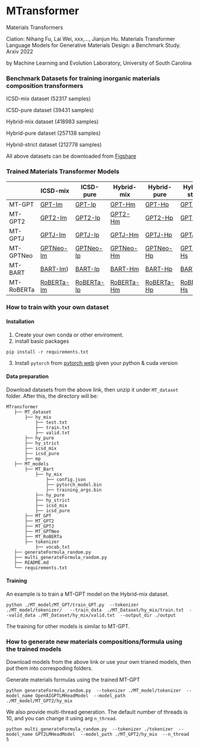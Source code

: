# MTransformer
Materials Transformers

Ciation: Nihang Fu, Lai Wei, xxx,..., Jianjun Hu.  Materials Transformer Language Models for Generative Materials Design: a Benchmark Study. Arxiv 2022

by Machine Learning and Evolution Laboratory, University of South Carolina


### Benchmark Datasets for training inorganic materials composition transformers

ICSD-mix dataset (52317 samples)

ICSD-pure dataset (39431 samples)

Hybrid-mix dataset (418983 samples)

Hybrid-pure dataset (257138 samples)

Hybrid-strict dataset (212778 samples)

All above datasets can be downloaded from [Figshare](https://figshare.com/account/projects/142139/articles/20122796)

### Trained Materials Transformer Models

|         | ICSD-mix     | ICSD-pure | Hybrid-mix | Hybrid-pure | Hybrid-strict |
|---------|--------------|-----------|------------|-------------|---------------|
| MT-GPT     | [GPT-Im](https://figshare.com/account/projects/142139/articles/20123483?file=35994485) |[GPT-Ip](https://figshare.com/account/projects/142139/articles/20123483?file=35994485) |[GPT-Hm](https://figshare.com/account/projects/142139/articles/20123483?file=35994485) | [GPT-Hp](https://figshare.com/account/projects/142139/articles/20123483?file=35994485) | [GPT-Hs](https://figshare.com/account/projects/142139/articles/20123483?file=35994485)|
| MT-GPT2    | [GPT2-Im](https://figshare.com/account/projects/142139/articles/20123483?file=35994491) |[GPT2-Ip](https://figshare.com/account/projects/142139/articles/20123483?file=35994491) |[GPT2-Hm](https://figshare.com/account/projects/142139/articles/20123483?file=35994491) | [GPT2-Hp](https://figshare.com/account/projects/142139/articles/20123483?file=35994491) | [GPT2-Hs](https://figshare.com/account/projects/142139/articles/20123483?file=35994491)|
| MT-GPTJ    | [GPTJ-Im](https://figshare.com/account/projects/142139/articles/20123483?file=35994497) |[GPTJ-Ip](https://figshare.com/account/projects/142139/articles/20123483?file=35994497) |[GPTJ-Hm](https://figshare.com/account/projects/142139/articles/20123483?file=35994497) | [GPTJ-Hp](https://figshare.com/account/projects/142139/articles/20123483?file=35994497) | [GPTJ-Hs](https://figshare.com/account/projects/142139/articles/20123483?file=35994497)|
| MT-GPTNeo  | [GPTNeo-Im](https://figshare.com/account/projects/142139/articles/20123483?file=35994503) |[GPTNeo-Ip](https://figshare.com/account/projects/142139/articles/20123483?file=35994503) |[GPTNeo-Hm](https://figshare.com/account/projects/142139/articles/20123483?file=35994503) | [GPTNeo-Hp](https://figshare.com/account/projects/142139/articles/20123483?file=35994503) | [GPTNeo-Hs](https://figshare.com/account/projects/142139/articles/20123483?file=35994503)|
| MT-BART    | [BART-Im](https://figshare.com/account/projects/142139/articles/20123483?file=35994482)) |[BART-Ip](https://figshare.com/account/projects/142139/articles/20123483?file=35994482) |[BART-Hm](https://figshare.com/account/projects/142139/articles/20123483?file=35994482) | [BART-Hp](https://figshare.com/account/projects/142139/articles/20123483?file=35994482) | [BART-Hs](https://figshare.com/account/projects/142139/articles/20123483?file=35994482)|
| MT-RoBERTa | [RoBERTa-Im](https://figshare.com/account/projects/142139/articles/20123483?file=35994506) |[RoBERTa-Ip](https://figshare.com/account/projects/142139/articles/20123483?file=35994506)|[RoBERTa-Hm](https://figshare.com/account/projects/142139/articles/20123483?file=35994506) | [RoBERTa-Hp](https://figshare.com/account/projects/142139/articles/20123483?file=35994506) | [RoBERTa-Hs](https://figshare.com/account/projects/142139/articles/20123483?file=35994506)|


### How to train with your own dataset

#### Installation
1. Create your own conda or other enviroment.
2. install basic packages
```
pip install -r requirements.txt
```
3. Install `pytorch` from [pytorch web](https://pytorch.org/get-started/previous-versions/) given your python & cuda version
#### Data preparation
Download datasets from the above link, then unzip it under `MT_dataset` folder.
After this, the directory will be:
```
MTransformer
   ├── MT_dataset
       ├── hy_mix
           ├── test.txt
           ├── train.txt
           ├── valid.txt
       ├── hy_pure
       ├── hy_strict
       ├── icsd_mix
       ├── icsd_pure
       ├── mp
   ├── MT_models
       ├── MT_Bart
           ├── hy_mix
               ├── config.json
               ├── pytorch_model.bin
               ├── training_args.bin
           ├── hy_pure
           ├── hy_strict
           ├── icsd_mix
           ├── icsd_pure
       ├── MT_GPT
       ├── MT_GPT2
       ├── MT_GPTJ
       ├── MT_GPTNeo
       ├── MT_RoBERTa
       ├── tokenizer
           ├── vocab.txt       
   ├── generateFormula_random.py
   ├── multi_generateFormula_random.py
   ├── README.md
   └── requirements.txt
```
#### Training
An example is to train a MT-GPT model on the Hybrid-mix dataset. 
```
python ./MT_model/MT_GPT/train_GPT.py  --tokenizer ./MT_model/tokenizer/   --train_data  ./MT_Dataset/hy_mix/train.txt  --valid_data ./MT_Dataset/hy_mix/valid.txt  --output_dir ./output
```
The training for other models is similar to MT-GPT.

### How to generate new materials compositions/formula using the trained models
Download models from the above link or use your own trianed models, then put them into correspoding folders.

Generate materials formulas using the trained MT-GPT 
```
python generateFormula_random.py  --tokenizer ./MT_model/tokenizer  --model_name OpenAIGPTLMHeadModel  --model_path ./MT_model/MT_GPT2/hy_mix
```

We also provide multi-thread generation. The default number of threads is 10, and you can change it using arg `n_thread`.
```
python multi_generateFormula_random.py  --tokenizer ./tokenizer  --model_name GPT2LMHeadModel  --model_path ./MT_GPT2/hy_mix  --n_thread 5
```
